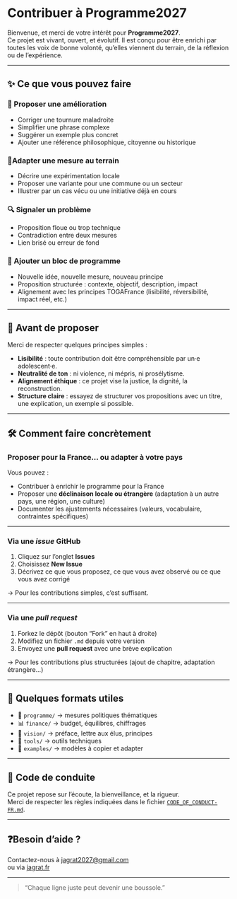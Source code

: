 # Contribuer à Programme2027

Bienvenue, et merci de votre intérêt pour **Programme2027**.  
Ce projet est vivant, ouvert, et évolutif. Il est conçu pour être enrichi par toutes les voix de bonne volonté, qu’elles viennent du terrain, de la réflexion ou de l’expérience.

---

## ✨ Ce que vous pouvez faire

### 📝 Proposer une amélioration
- Corriger une tournure maladroite
- Simplifier une phrase complexe
- Suggérer un exemple plus concret
- Ajouter une référence philosophique, citoyenne ou historique

### 📍Adapter une mesure au terrain
- Décrire une expérimentation locale
- Proposer une variante pour une commune ou un secteur
- Illustrer par un cas vécu ou une initiative déjà en cours

### 🔍 Signaler un problème
- Proposition floue ou trop technique
- Contradiction entre deux mesures
- Lien brisé ou erreur de fond

### 🧱 Ajouter un bloc de programme
- Nouvelle idée, nouvelle mesure, nouveau principe
- Proposition structurée : contexte, objectif, description, impact
- Alignement avec les principes TOGAFrance (lisibilité, réversibilité, impact réel, etc.)

---

## 🧭 Avant de proposer

Merci de respecter quelques principes simples :

- **Lisibilité** : toute contribution doit être compréhensible par un·e adolescent·e.
- **Neutralité de ton** : ni violence, ni mépris, ni prosélytisme.
- **Alignement éthique** : ce projet vise la justice, la dignité, la reconstruction.
- **Structure claire** : essayez de structurer vos propositions avec un titre, une explication, un exemple si possible.

---

## 🛠 Comment faire concrètement

### Proposer pour la France… ou adapter à votre pays

Vous pouvez :
- Contribuer à enrichir le programme pour la France
- Proposer une **déclinaison locale ou étrangère** (adaptation à un autre pays, une région, une culture)
- Documenter les ajustements nécessaires (valeurs, vocabulaire, contraintes spécifiques)

---

### Via une _issue_ GitHub
1. Cliquez sur l’onglet **Issues**
2. Choisissez **New Issue**
3. Décrivez ce que vous proposez, ce que vous avez observé ou ce que vous avez corrigé

→ Pour les contributions simples, c’est suffisant.

---

### Via une _pull request_
1. Forkez le dépôt (bouton “Fork” en haut à droite)
2. Modifiez un fichier `.md` depuis votre version
3. Envoyez une **pull request** avec une brève explication

→ Pour les contributions plus structurées (ajout de chapitre, adaptation étrangère…)

---

## 🔖 Quelques formats utiles

- 📄 `programme/` → mesures politiques thématiques
- 📊 `finance/` → budget, équilibres, chiffrages
- 📘 `vision/` → préface, lettre aux élus, principes
- 🧰 `tools/` → outils techniques
- 📂 `examples/` → modèles à copier et adapter

---

## 🧡 Code de conduite

Ce projet repose sur l’écoute, la bienveillance, et la rigueur.  
Merci de respecter les règles indiquées dans le fichier [`CODE_OF_CONDUCT-FR.md`](./CODE_OF_CONDUCT-FR.md).

---

## ❓Besoin d’aide ?

Contactez-nous à [jagrat2027@gmail.com](mailto:jagrat2027@gmail.com)  
ou via [jagrat.fr](https://www.jagrat.fr)

---

> “Chaque ligne juste peut devenir une boussole.”
